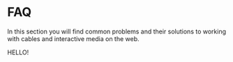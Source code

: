 # FAQ

In this section you will find common problems and their solutions to working with cables and interactive media on the web.

HELLO!

